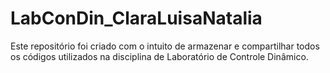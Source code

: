 # LabConDin_ClaraLuisaNatalia
Este repositório foi criado com o intuito de armazenar e compartilhar todos os códigos utilizados na disciplina de Laboratório de Controle Dinâmico.

